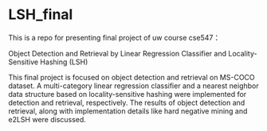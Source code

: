 # LSH_final

This is a repo for presenting final project of uw course cse547：

Object Detection and Retrieval by Linear Regression Classifier and Locality-Sensitive Hashing (LSH)

This final project is focused on object detection and retrieval on MS-COCO dataset. A multi-category linear regression classifier and a nearest neighbor data structure based on locality-sensitive hashing were implemented for detection and retrieval, respectively. The results of object detection and retrieval, along with implementation details like hard negative mining and e2LSH were discussed.

